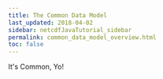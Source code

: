 ```yaml
---
title: The Common Data Model
last_updated: 2018-04-02
sidebar: netcdfJavaTutorial_sidebar 
permalink: common_data_model_overview.html
toc: false
---
```


It's Common, Yo!
